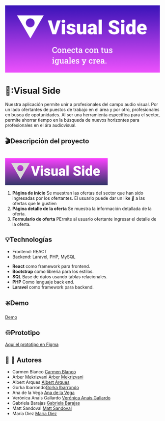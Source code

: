 ![Enterprise slogan](./public/images/VS%20slogan.png)
# :movie_camera::Visual Side
 Nuestra aplicación permite unir a profesionales del campo audio visual. Por un lado ofertantes de puestos de trabajo en el área y por otro, profesionales en busca de opotunidades. Al ser una herramienta específica para el sector, permite ahorrar tiempo en la búsqueda de nuevos horizontes para profesionales en el ára audiovisual.
   
   
## :clapper:Descripción del proyecto   
​        
![Enterprise logo](./public/images/VS%20Logo%20purpura.png)

1. **Página de inicio** Se muestran las ofertas del sector que han sido ingresadas por los ofertantes. El usuario puede dar un like *:purple_heart:* a las ofertas que le gustien
2. **Página detalle de la oferta** Se muestra la información detallada de la oferta.
3. **Formulario de oferta** PErmite al usuario ofertante ingresar el detalle de la oferta.
   ​
## :bulb:Technologías
- Frontend: REACT
- Backend: Laravel, PHP, MySQL
     
* **React** como framework para frontend.
* **Bootstrap** como libreria para los estilos.
* **SQL** Base de datos usando tablas relacionales.
* **PHP** Como lenguaje back end.
* **Laravel** como framework para backend.

## :sparkle:Demo​
[Demo]()


## :infinity:Prototipo

[Aquí el prototipo en Figma](https://www.figma.com/file/Mn93sNPwEoyXq4YXGoO3Kr/Visual-Side?node-id=0%3A1&t=no9WbaP76yimQ1HD-0)
​
​

## :woman: :man: Autores
- Carmen Blanco [Carmen Blanco](https://github.com/Menchu02)
- Arber Mekrizvani [Arber Mekrizvani](https://github.com)
- Albert Arques [Albert Arques](https://github.com/albertarques)
- Gorka Ibarrondo[Gorka Ibarrondo](https://github.com/Gorka1999)
- Ana de la Vega [Ana de la Vega ](https://github.com/anavgg)
- Verónica Anais Gallardo [Verónica Anais Gallardo](https://github.com/VeronicaAnais)
- Gabriela  Barajas [Gabriela  Barajas](https://github.com/gabrielabarajas)
- Matt Sandoval [Matt Sandoval](https://github.com/mattsandovalb)
- María Diez [María Diez](https://github.com/MariaDiezEsteve)